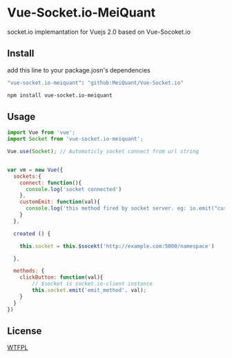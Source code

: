 # Vue-Socket.io-MeiQuant
socket.io implemantation for Vuejs 2.0 based on Vue-Socoket.io

## Install

  add this line to your package.josn's dependencies
  ``` bash
  "vue-socket.io-meiquant": "github:MeiQuant/Vue-Socket.io"
  ```

  ``` bash
  npm install vue-socket.io-meiquant
  ```

## Usage

``` js
import Vue from 'vue';
import Socket from 'vue-socket.io-meiquant';

Vue.use(Socket); // Automaticly socket connect from url string


var vm = new Vue({
  sockets:{
    connect: function(){
      console.log('socket connected')
    },
    customEmit: function(val){
      console.log('this method fired by socket server. eg: io.emit("customEmit", data)')
    }
  },

  created () {

    this.socket = this.$socekt('http://example.com:5000/namespace')

  },

  methods: {
    clickButton: function(val){
        // $socket is socket.io-client instance
        this.socket.emit('emit_method', val);
    }
  }
})
```



## License
[WTFPL](http://www.wtfpl.net/)
